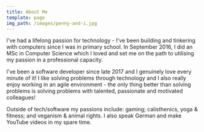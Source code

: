 ```yaml
---
title: About Me
template: page
img_path: /images/penny-and-i.jpg
---
```


I've had a lifelong passion for technology - I've been building and tinkering with computers since I was in primary school. In September 2016, I did an MSc in Computer Science which I loved and set me on the path to utilising my passion in a professional capacity.

I've been a software developer since late 2017 and I genuinely love every minute of it! I like solving problems through technology and I also really enjoy working in an agile environment - the only thing better than solving problems is solving problems with talented, passionate and motivated colleagues!

Outside of tech/software my passions include: gaming; calisthenics, yoga & fitness;
and veganism & animal rights. I also speak German and make YouTube videos in my spare time.
